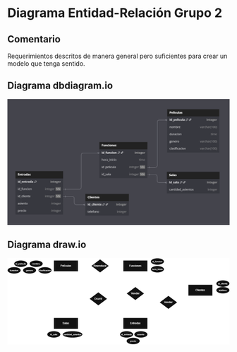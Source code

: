 # Diagrama Entidad-Relación Grupo 2

## Comentario

Requerimientos descritos de manera general pero suficientes para crear un modelo que tenga sentido.

## Diagrama dbdiagram.io

![Modelo dbdiagram](diagrama_dbdiagram_g2.png)

## Diagrama draw.io

![Modelo draw.io](diagrama_drawio_g2.png)